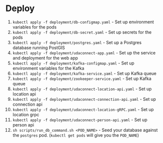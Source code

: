 # Deploy
1. `kubectl apply -f deployment/db-configmap.yaml` - Set up environment variables for the pods
2. `kubectl apply -f deployment/db-secret.yaml` - Set up secrets for the pods
3. `kubectl apply -f deployment/postgres.yaml` - Set up a Postgres database running PostGIS
4. `kubectl apply -f deployment/udaconnect-app.yaml` - Set up the service and deployment for the web app
5. `kubectl apply -f deployment/kafka-configmap.yaml` - Set up environment variables for the Kafka
6. `kubectl apply -f deployment/kafka-service.yaml` - Set up Kafka queue
7. `kubectl apply -f deployment/zookeeper-service.yaml` - Set up Kafka queue
8. `kubectl apply -f deployment/udaconnect-location-api.yaml` - Set up location api
9. `kubectl apply -f deployment/udaconnect-connection-api.yaml` - Set up connection api
10. `kubectl apply -f deployment/udaconnect-location-gRPC.yaml` - Set up location grpc
11. `kubectl apply -f deployment/udaconnect-person-api.yaml` - Set up person api
12. `sh scripts/run_db_command.sh <POD_NAME>` - Seed your database against the `postgres` pod. (`kubectl get pods` will give you the `POD_NAME`)